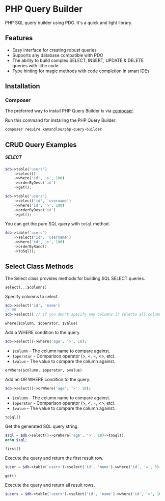# PHP Query Builder
PHP SQL query builder using PDO. It's a quick and light library.

## Features
- Easy interface for creating robust queries
- Supports any database compatible with PDO
- The ability to build complex SELECT, INSERT, UPDATE & DELETE queries with little code
- Type hinting for magic methods with code completion in smart IDEs

## Installation
### Composer
The preferred way to install PHP Query Builder is via [composer](http://getcomposer.org/).

Run this command for installing the PHP Query Builder:
```bash
composer require kamandlou/php-query-builder
```

## CRUD Query Examples

##### SELECT

```php
$db->table('users')
    ->select()
    ->where('id', '>', 100)
    ->orderByDesc('id')
    ->get();
```

```php
$db->table('users')
    ->select('id', 'username')
    ->where('id', '>', 100)
    ->orderByDesc('id')
    ->get();
```
You can get the pure SQL query with `toSql` method.
```php
$db->table('users')
    ->select('id', 'username')
    ->where('id', '>', 100)
    ->orderByRand()
    ->toSql();
```

## Select Class Methods
The Select class provides methods for building SQL SELECT queries.

`select(...$columns)`

Specify columns to select.

```php
$db->select('id', 'name')
// OR
$db->select() // If you don't specify any columns it selects all columns
```

`where($column, $operator, $value)`

Add a WHERE condition to the query.

```php
$db->select()->where('age', '>', 18);
```

- `$column` - The column name to compare against.
- `$operator` - Comparison operator (>, <, =, <>, etc).
- `$value` - The value to compare the column against.

`orWhere($column, $operator, $value)`

Add an OR WHERE condition to the query.
```php
$db->select()->orWhere('age', '>', 18);
```
- `$column` - The column name to compare against.
- `$operator` - Comparison operator (>, <, =, <>, etc).
- `$value` - The value to compare the column against.

`toSql()`

Get the generated SQL query string.
```php
$sql = $db->select()->orWhere('age', '>', 18)->toSql();
echo $sql;
```

`first()`

Execute the query and return the first result row.
```php
$user = $db->table('users')->select('id', 'name')->where('id', '=', 5)->first();
```

`get()`

Execute the query and return all result rows.
```php
$users = $db->table('users')->select('id', 'name')->where('id', '>', 100)->get();
```